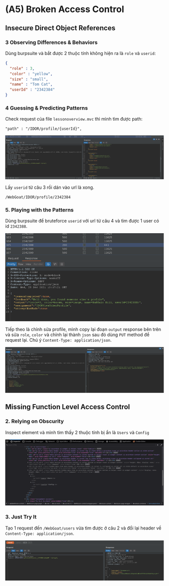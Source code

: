 # (A5) Broken Access Control

## Insecure Direct Object References

### 3 Observing Differences & Behaviors

Dùng burpsuite và bắt được 2 thuộc tính không hiện ra là `role` và `userid`:

```json
{
  "role" : 3,
  "color" : "yellow",
  "size" : "small",
  "name" : "Tom Cat",
  "userId" : "2342384"
}
```

### 4 Guessing & Predicting Patterns

Check request của file `lessonoverview.mvc` thì mình tìm được path:

```
"path" : "/IDOR/profile/{userId}",
```

![8](images/8.png)


Lấy `userid` từ câu 3 rồi dán vào url là xong.

```
/WebGoat/IDOR/profile/2342384
```

### 5. Playing with the Patterns

Dùng burpsuite để bruteforce `userid` với url từ câu 4 và tìm được 1 user có id `2342388`.

![9](images/9.png)

Tiếp theo là chỉnh sửa profile, mình copy lại đoạn `output` response bên trên và sửa `role`, `color` và chỉnh lại thành `json` sau đó dùng `PUT` method để request lại. Chú ý `Content-Type: application/json`.

![34](images/34.png)

## Missing Function Level Access Control

### 2. Relying on Obscurity

Inspect element và mình tìm thấy 2 thuộc tính bị ẩn là `Users` và `Config`

![10](images/10.png)

### 3. Just Try It

Tạo 1 request đến `/WebGoat/users` vừa tìm được ở câu 2 và đổi lại header về `Content-Type: application/json`.

![11](images/11.png)